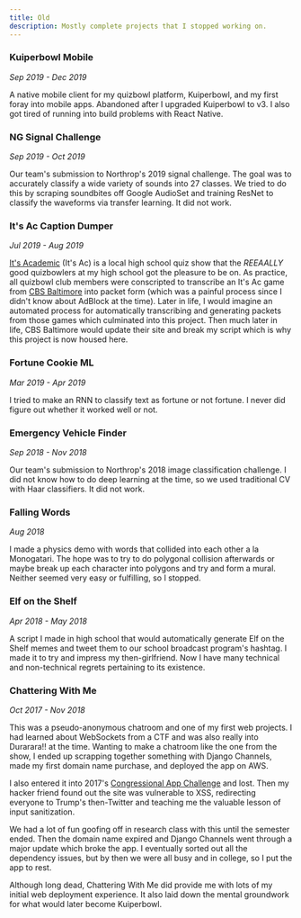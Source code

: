```yaml
---
title: Old
description: Mostly complete projects that I stopped working on.
---
```


### Kuiperbowl Mobile

*Sep 2019 - Dec 2019*

A native mobile client for my quizbowl platform, Kuiperbowl, and my first foray into mobile apps.
Abandoned after I upgraded Kuiperbowl to v3. I also got tired of running into build problems with React Native.

### NG Signal Challenge

*Sep 2019 - Oct 2019*

Our team's submission to Northrop's 2019 signal challenge. The goal was to accurately classify
a wide variety of sounds into 27 classes. We tried to do this by scraping soundbites off Google
AudioSet and training ResNet to classify the waveforms via transfer learning. It did not work.

### It's Ac Caption Dumper

*Jul 2019 - Aug 2019*

[It's Academic](https://en.wikipedia.org/wiki/It's_Academic) (It's Ac) is a local high school quiz show
that the *REEAALLY* good quizbowlers at my high school got the pleasure to be on. As practice, all quizbowl club
members were conscripted to transcribe an It's Ac game from [CBS Baltimore](https://baltimore.cbslocal.com/category/its-academic/)
into packet form (which was a painful process since I didn't know about AdBlock at the time). Later in life, I would imagine an
automated process for automatically transcribing and generating packets from those games which culminated into this project. Then
much later in life, CBS Baltimore would update their site and break my script which is why this project is now housed here.

### Fortune Cookie ML

*Mar 2019 - Apr 2019*

I tried to make an RNN to classify text as fortune or not fortune. I never did figure out whether
it worked well or not.

### Emergency Vehicle Finder

*Sep 2018 - Nov 2018*

Our team's submission to Northrop's 2018 image classification challenge. I did not know how to do
deep learning at the time, so we used traditional CV with Haar classifiers. It did not work.

### Falling Words

*Aug 2018*

I made a physics demo with words that collided into each other a la Monogatari. The hope was to try
to do polygonal collision afterwards or maybe break up each character into polygons and try and form a mural.
Neither seemed very easy or fulfilling, so I stopped.

### Elf on the Shelf

*Apr 2018 - May 2018*

A script I made in high school that would automatically generate Elf on the Shelf memes and tweet them to
our school broadcast program's hashtag. I made it to try and impress my then-girlfriend. Now I have many technical
and non-technical regrets pertaining to its existence.

### Chattering With Me

*Oct 2017 - Nov 2018*

This was a pseudo-anonymous chatroom and one of my first web projects.
I had learned about WebSockets from a CTF and was also really into Durarara!! at the time. Wanting to make a
chatroom like the one from the show, I ended up scrapping together something with Django Channels,
made my first domain name purchase, and deployed the app on AWS.

I also entered it into 2017's [Congressional App Challenge](https://www.congressionalappchallenge.us/) and lost.
Then my hacker friend found out the site was vulnerable to XSS, redirecting everyone to Trump's then-Twitter and teaching
me the valuable lesson of input sanitization.

We had a lot of fun goofing off in research class with this until the semester ended. Then the domain name expired
and Django Channels went through a major update which broke the app. I eventually sorted out all the dependency issues, but by then
we were all busy and in college, so I put the app to rest.

Although long dead, Chattering With Me did provide me with lots of my initial web deployment experience. It also laid down
the mental groundwork for what would later become Kuiperbowl.
